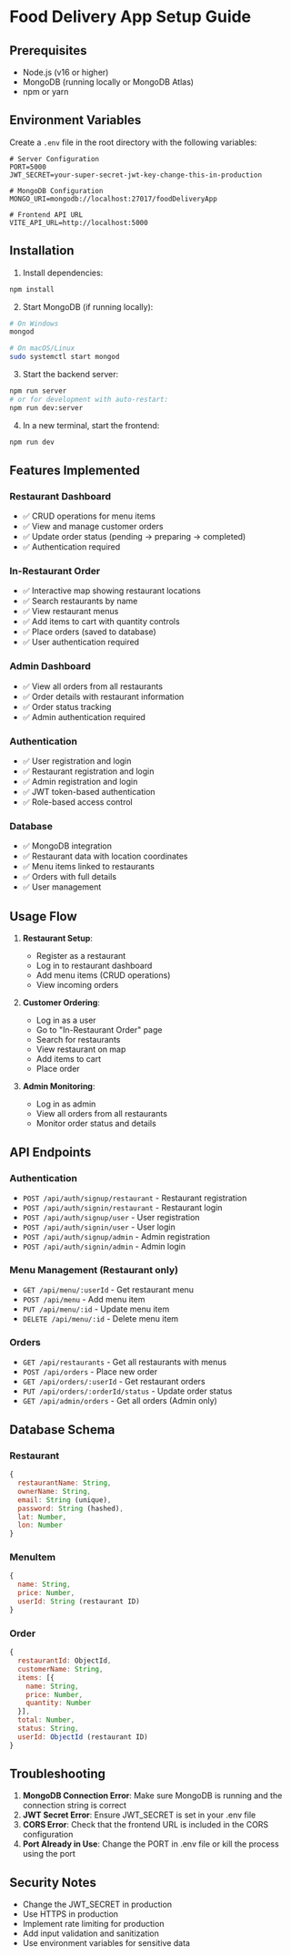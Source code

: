 # Food Delivery App Setup Guide

## Prerequisites
- Node.js (v16 or higher)
- MongoDB (running locally or MongoDB Atlas)
- npm or yarn

## Environment Variables
Create a `.env` file in the root directory with the following variables:

```env
# Server Configuration
PORT=5000
JWT_SECRET=your-super-secret-jwt-key-change-this-in-production

# MongoDB Configuration
MONGO_URI=mongodb://localhost:27017/foodDeliveryApp

# Frontend API URL
VITE_API_URL=http://localhost:5000
```

## Installation

1. Install dependencies:
```bash
npm install
```

2. Start MongoDB (if running locally):
```bash
# On Windows
mongod

# On macOS/Linux
sudo systemctl start mongod
```

3. Start the backend server:
```bash
npm run server
# or for development with auto-restart:
npm run dev:server
```

4. In a new terminal, start the frontend:
```bash
npm run dev
```

## Features Implemented

### Restaurant Dashboard
- ✅ CRUD operations for menu items
- ✅ View and manage customer orders
- ✅ Update order status (pending → preparing → completed)
- ✅ Authentication required

### In-Restaurant Order
- ✅ Interactive map showing restaurant locations
- ✅ Search restaurants by name
- ✅ View restaurant menus
- ✅ Add items to cart with quantity controls
- ✅ Place orders (saved to database)
- ✅ User authentication required

### Admin Dashboard
- ✅ View all orders from all restaurants
- ✅ Order details with restaurant information
- ✅ Order status tracking
- ✅ Admin authentication required

### Authentication
- ✅ User registration and login
- ✅ Restaurant registration and login
- ✅ Admin registration and login
- ✅ JWT token-based authentication
- ✅ Role-based access control

### Database
- ✅ MongoDB integration
- ✅ Restaurant data with location coordinates
- ✅ Menu items linked to restaurants
- ✅ Orders with full details
- ✅ User management

## Usage Flow

1. **Restaurant Setup**:
   - Register as a restaurant
   - Log in to restaurant dashboard
   - Add menu items (CRUD operations)
   - View incoming orders

2. **Customer Ordering**:
   - Log in as a user
   - Go to "In-Restaurant Order" page
   - Search for restaurants
   - View restaurant on map
   - Add items to cart
   - Place order

3. **Admin Monitoring**:
   - Log in as admin
   - View all orders from all restaurants
   - Monitor order status and details

## API Endpoints

### Authentication
- `POST /api/auth/signup/restaurant` - Restaurant registration
- `POST /api/auth/signin/restaurant` - Restaurant login
- `POST /api/auth/signup/user` - User registration
- `POST /api/auth/signin/user` - User login
- `POST /api/auth/signup/admin` - Admin registration
- `POST /api/auth/signin/admin` - Admin login

### Menu Management (Restaurant only)
- `GET /api/menu/:userId` - Get restaurant menu
- `POST /api/menu` - Add menu item
- `PUT /api/menu/:id` - Update menu item
- `DELETE /api/menu/:id` - Delete menu item

### Orders
- `GET /api/restaurants` - Get all restaurants with menus
- `POST /api/orders` - Place new order
- `GET /api/orders/:userId` - Get restaurant orders
- `PUT /api/orders/:orderId/status` - Update order status
- `GET /api/admin/orders` - Get all orders (Admin only)

## Database Schema

### Restaurant
```javascript
{
  restaurantName: String,
  ownerName: String,
  email: String (unique),
  password: String (hashed),
  lat: Number,
  lon: Number
}
```

### MenuItem
```javascript
{
  name: String,
  price: Number,
  userId: String (restaurant ID)
}
```

### Order
```javascript
{
  restaurantId: ObjectId,
  customerName: String,
  items: [{
    name: String,
    price: Number,
    quantity: Number
  }],
  total: Number,
  status: String,
  userId: ObjectId (restaurant ID)
}
```

## Troubleshooting

1. **MongoDB Connection Error**: Make sure MongoDB is running and the connection string is correct
2. **JWT Secret Error**: Ensure JWT_SECRET is set in your .env file
3. **CORS Error**: Check that the frontend URL is included in the CORS configuration
4. **Port Already in Use**: Change the PORT in .env file or kill the process using the port

## Security Notes

- Change the JWT_SECRET in production
- Use HTTPS in production
- Implement rate limiting for production
- Add input validation and sanitization
- Use environment variables for sensitive data 